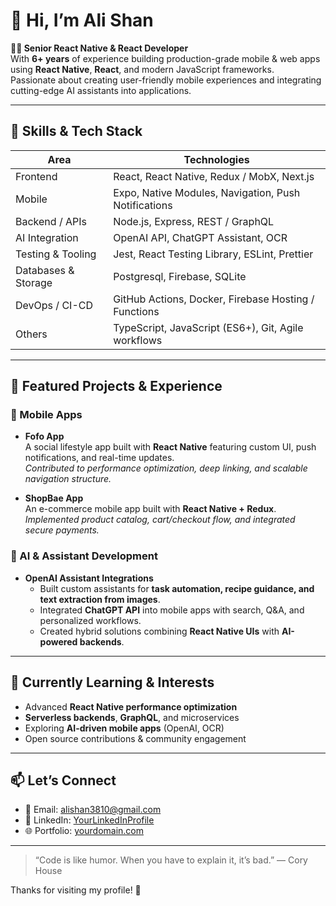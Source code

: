 # 👋 Hi, I’m Ali Shan

**🧑‍💻 Senior React Native & React Developer**  
With **6+ years** of experience building production-grade mobile & web apps using **React Native**, **React**, and modern JavaScript frameworks.  
Passionate about creating user-friendly mobile experiences and integrating cutting-edge AI assistants into applications.

---

## 🔧 Skills & Tech Stack

| Area | Technologies |
|---|---|
| Frontend | React, React Native, Redux / MobX, Next.js |
| Mobile | Expo, Native Modules, Navigation, Push Notifications |
| Backend / APIs | Node.js, Express, REST / GraphQL |
| AI Integration | OpenAI API, ChatGPT Assistant, OCR |
| Testing & Tooling | Jest, React Testing Library, ESLint, Prettier |
| Databases & Storage | Postgresql, Firebase, SQLite |
| DevOps / CI-CD | GitHub Actions, Docker, Firebase Hosting / Functions |
| Others | TypeScript, JavaScript (ES6+), Git, Agile workflows |

---

## 🚀 Featured Projects & Experience

### 📱 Mobile Apps
- **Fofo App**  
  A social lifestyle app built with **React Native** featuring custom UI, push notifications, and real-time updates.  
  *Contributed to performance optimization, deep linking, and scalable navigation structure.*

- **ShopBae App**  
  An e-commerce mobile app built with **React Native + Redux**.  
  *Implemented product catalog, cart/checkout flow, and integrated secure payments.*  

### 🤖 AI & Assistant Development
- **OpenAI Assistant Integrations**  
  - Built custom assistants for **task automation, recipe guidance, and text extraction from images**.  
  - Integrated **ChatGPT API** into mobile apps with search, Q&A, and personalized workflows.  
  - Created hybrid solutions combining **React Native UIs** with **AI-powered backends**.  

---

## 🌱 Currently Learning & Interests

- Advanced **React Native performance optimization**  
- **Serverless backends**, **GraphQL**, and microservices  
- Exploring **AI-driven mobile apps** (OpenAI, OCR)  
- Open source contributions & community engagement  

---

## 📫 Let’s Connect

- 📧 Email: alishan3810@gmail.com  
- 🔗 LinkedIn: [YourLinkedInProfile](https://www.linkedin.com/in/yourprofile)  
- 🌐 Portfolio: [yourdomain.com](https://alishan3810.github.io/)  

---

> “Code is like humor. When you have to explain it, it’s bad.” — Cory House  

Thanks for visiting my profile! 👋  
